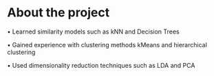 # About the project

• Learned similarity models such as kNN and Decision Trees

• Gained experience with clustering methods kMeans and hierarchical clustering

• Used dimensionality reduction techniques such as LDA and PCA
